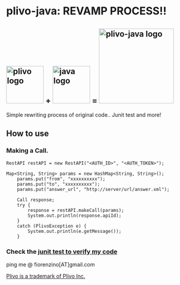 plivo-java: REVAMP PROCESS!!
=========================

<img src="https://raw.github.com/fiorenzino/plivo-java/master/docs/img/plivo-logo.jpg" alt="plivo logo" style="height: 100px"> + 
<img src="https://raw.github.com/fiorenzino/plivo-java/master/docs/img/java-logo.jpg" alt="java logo" style="height: 100px"> = 
<img src="https://raw.github.com/fiorenzino/plivo-java/master/docs/img/plivo-java.png" alt="plivo-java logo" style="height: 200px">
-----------

Simple rewriting process of original code.. Junit test and more!



How to use
----------

### Making a Call.
	RestAPI restAPI = new RestAPI("<AUTH_ID>", "<AUTH_TOKEN>");

  	Map<String, String> params = new HashMap<String, String>();
		params.put("from", "xxxxxxxxxx");
		params.put("to", "xxxxxxxxxx");
		params.put("answer_url", "http://server/url/answer.xml");

		Call response;
		try {
			response = restAPI.makeCall(params);
			System.out.println(response.apiId);
		} 
		catch (PlivoException e) {
			System.out.println(e.getMessage());
		}
 
### Check the [junit test to verify my code](https://github.com/fiorenzino/plivo-java/tree/master/src/test/java/com/plivo/test)


ping me @ fiorenzino[AT]gmail.com

[Plivo is a trademark of Plivo Inc.](http://www.plivo.com)

